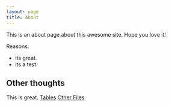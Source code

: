 ```yaml
---
layout: page
title: About
---
```


This is an about page about this awesome site.
Hope you love it!

Reasons:
- its great.
- its a test.

## Other thoughts

This is great.
[Tables](/tables.md)
[Other Files](/otherFiles/otherFilesTest.md)
